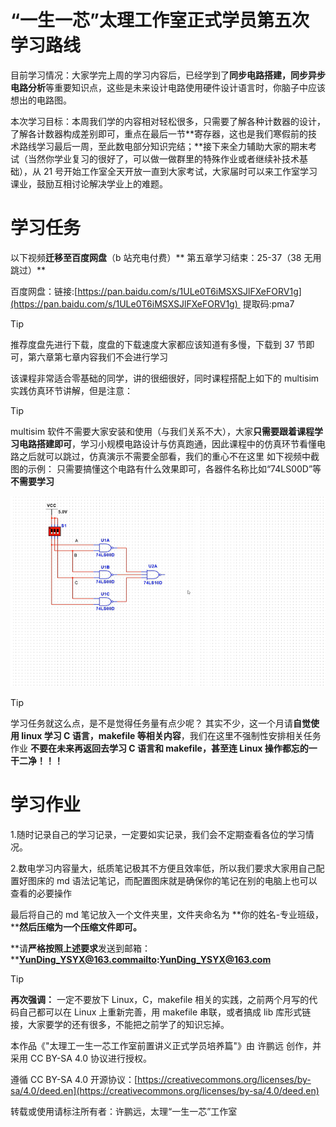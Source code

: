 # “一生一芯”太理工作室正式学员第五次学习路线

目前学习情况：大家学完上周的学习内容后，已经学到了**同步电路搭建，同步异步电路分析**等重要知识点，这些是未来设计电路使用硬件设计语言时，你脑子中应该想出的电路图。

本次学习目标：本周我们学的内容相对轻松很多，只需要了解各种计数器的设计，了解各计数器构成差别即可，重点在最后一节**寄存器，这也是我们寒假前的技术路线学习最后一周，至此数电部分知识完结；**接下来全力辅助大家的期末考试（当然你学业复习的很好了，可以做一做群里的特殊作业或者继续补技术基础），从 21 号开始工作室全天开放一直到大家考试，大家届时可以来工作室学习课业，鼓励互相讨论解决学业上的难题。

# 学习任务

以下视频**迁移至百度网盘**（b 站充电付费）** 第五章学习结束：25-37（38 无用跳过）**

百度网盘：链接:[https://pan.baidu.com/s/1ULe0T6iMSXSJlFXeFORV1g](https://pan.baidu.com/s/1ULe0T6iMSXSJlFXeFORV1g)    提取码:pma7

> [!TIP]
> 推荐度盘先进行下载，度盘的下载速度大家都应该知道有多慢，下载到 37 节即可，第六章第七章内容我们不会进行学习

该课程非常适合零基础的同学，讲的很细很好，同时课程搭配上如下的 multisim 实践仿真环节讲解，但是注意：

> [!TIP]
> multisim 软件不需要大家安装和使用（与我们关系不大），大家**只需要跟着课程学习电路搭建即可**，学习小规模电路设计与仿真跑通，因此课程中的仿真环节看懂电路之后就可以跳过，仿真演示不需要全部看，我们的重心不在这里
> 如下视频中截图的示例：
> 只需要搞懂这个电路有什么效果即可，各器件名称比如“74LS00D”等**不需要学习**

![](static/CaJlb6ZUaoBCPxxwGyVcbleznBh.png)

> [!TIP]
> 学习任务就这么点，是不是觉得任务量有点少呢？
> 其实不少，这一个月请**自觉使用 linux 学习 C 语言，makefile 等相关内容**，我们在这里不强制性安排相关任务作业
> **不要在未来再返回去学习 C 语言和 makefile，甚至连 Linux 操作都忘的一干二净！！！**

# 学习作业

1.随时记录自己的学习记录，一定要如实记录，我们会不定期查看各位的学习情况。

2.数电学习内容量大，纸质笔记极其不方便且效率低，所以我们要求大家用自己配置好图床的 md 语法记笔记，而配置图床就是确保你的笔记在别的电脑上也可以查看的必要操作

最后将自己的 md 笔记放入一个文件夹里，文件夹命名为 **你的姓名-专业班级，****然后压缩为⼀个压缩文件即可。**

**请****严格按照上述要求****发送到邮箱：****YunDing_YSYX@163.commailto:YunDing_YSYX@163.com**

> [!TIP]
> **再次强调：**
> 一定不要放下 Linux，C，makefile 相关的实践，之前两个月写的代码自己都可以在 Linux 上重新完善，用 makefile 串联，或者搞成 lib 库形式链接，大家要学的还有很多，不能把之前学了的知识忘掉。

本作品《"太理工一生一芯工作室前置讲义正式学员培养篇"》由 许鹏远 创作，并采用 CC BY-SA 4.0 协议进行授权。

遵循 CC BY-SA 4.0 开源协议：[https://creativecommons.org/licenses/by-sa/4.0/deed.en](https://creativecommons.org/licenses/by-sa/4.0/deed.en)

转载或使用请标注所有者：许鹏远，太理“一生一芯”工作室
